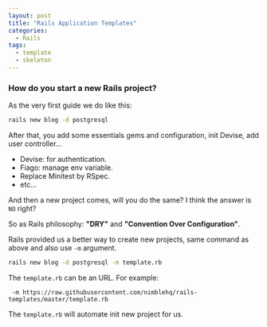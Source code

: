 ```yaml
---
layout: post
title: "Rails Application Templates"
categories:
  - Rails
tags:
  - template
  - skeleton
---
```


### How do you start a new Rails project?

As the very first guide we do like this:

```bash
rails new blog -d postgresql
```

After that, you add some essentials gems and configuration, init Devise, add user controller...

- Devise: for authentication.
- Fiago: manage env variable.
- Replace Minitest by RSpec.
- etc...

And then a new project comes, will you do the same? I think the answer is `NO` right?

So as Rails philosophy: **"DRY"** and **"Convention Over Configuration"**.

Rails provided us a better way to create new projects, same command as above and also use `-m` argument.


```bash
rails new blog -d postgresql -m template.rb
```

The `template.rb` can be an URL. For example:
```
 -m https://raw.githubusercontent.com/nimblehq/rails-templates/master/template.rb
```

The `template.rb` will automate init new project for us.


